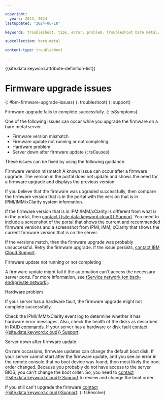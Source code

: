 ```yaml
---

copyright:
  years: 2023, 2024
lastupdated: "2024-06-18"

keywords: troubleshoot, tips, error, problem, troubleshoot bare metal, bare metal troubleshooting

subcollection: bare-metal

content-type: troubleshoot

---
```


{{site.data.keyword.attribute-definition-list}}

# Firmware upgrade issues
{: #bm-firmware-upgrade-issues}
{: troubleshoot}
{: support}

Firmware upgrade fails to complete successfully.
{: tsSymptoms}

One of the following issues can occur while you upgrade the firmware on a bare metal server.

- Firmware version mismatch
- Firmware update not running or not completing
- Hardware problem
- Server down after firmware update
{: tsCauses}

These issues can be fixed by using the following guidance.

Firmware version mismatch
   A known issue can occur after a firmware upgrade. The version in the portal does not update and shows the need for a firmware upgrade and displays the previous version.

   If you believe that the firmware was upgraded successfully, then compare the firmware version that is in the portal with the version that is in IPMI/IMM/xClarity system information.

   If the firmware version that is in IPMI/IMM/xClarity is different from what is in the portal, then [contact {{site.data.keyword.cloud}} Support](/docs/bare-metal?topic=bare-metal-gettinghelp). You need to include a screenshot of the portal that shows the current and recommended firmware versions and a screenshot from IPMI, IMM, xClarity that shows the current firmware version that is on the server.

   If the versions match, then the firmware upgrade was probably unsuccessful. Retry the firmware upgrade. If the issue persists, [contact IBM Cloud Support](/docs/bare-metal?topic=bare-metal-gettinghelp).

Firmware update not running or not completing

   A firmware update might fail if the automation can't access the necessary server ports.
   For more information, see [tService network (on back-end/private network)](/docs/cloud-infrastructure?topic=cloud-infrastructure-ibm-cloud-ip-ranges#service-network).

Hardware problem

   If your server has a hardware fault, the firmware upgrade might not complete successfully.

   Check the IPMI/IMM/xClarity event log to determine whether it has hardware error messages. Also, check the health of the disks as described in [RAID commands](/docs/bare-metal?topic=bare-metal-bm-raid-controller-commands). If your server has a hardware or disk fault [contact {{site.data.keyword.cloud}} Support](/docs/bare-metal?topic=bare-metal-gettinghelp).

Server down after firmware update

   On rare occasions, firmware updates can change the default boot disk. If your server cannot start after the firmware update, and you see an error in the remote console that no boot device was found, then most likely the boot order changed. Because you probably do not have access to the server BIOS, you can't change the boot order. So, you need to [contact {{site.data.keyword.cloud}} Support](/docs/bare-metal?topic=bare-metal-gettinghelp) to review and change the boot order.

If you still can't upgrade the firmware [contact {{site.data.keyword.cloud}}Support](https://cloud.ibm.com/docs/bare-metal?topic=bare-metal-gettinghelp).
{: tsResolve}
